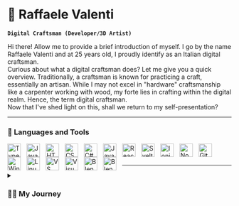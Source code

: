 # 🤙 Raffaele Valenti

**`Digital Craftsman (Developer/3D Artist)`**

Hi there! Allow me to provide a brief introduction of myself. I go by the name Raffaele Valenti and at 25 years old, I proudly identify as an Italian digital craftsman.
<br />
Curious about what a digital craftsman does? Let me give you a quick overview. Traditionally, a craftsman is known for practicing a craft, essentially an artisan. While I may not excel in "hardware" craftsmanship like a carpenter working with wood, my forte lies in crafting within the digital realm. Hence, the term digital craftsman.
<br />
Now that I've shed light on this, shall we return to my self-presentation?

---

### 🧰 Languages and Tools

<img align="left" alt="TypeScript" width="30px" style='padding-right: 10px;' src="https://cdn.jsdelivr.net/gh/devicons/devicon/icons/typescript/typescript-plain.svg">
<img align="left" alt="JavaScript" width="30px" style='padding-right: 10px;' src="https://cdn.jsdelivr.net/gh/devicons/devicon/icons/javascript/javascript-plain.svg">
<img align="left" alt="HTML 5" width="30px" style='padding-right: 10px;' src="https://cdn.jsdelivr.net/gh/devicons/devicon/icons/html5/html5-plain.svg">
<img align="left" alt="CSS 3" width="30px" style='padding-right: 10px;' src="https://cdn.jsdelivr.net/gh/devicons/devicon/icons/css3/css3-plain.svg">
<img align="left" alt="C#" width="30px" style='padding-right: 10px;' src="https://cdn.jsdelivr.net/gh/devicons/devicon/icons/csharp/csharp-plain.svg">
<img align="left" alt="Java" width="30px" style='padding-right: 10px;' src="https://cdn.jsdelivr.net/gh/devicons/devicon/icons/java/java-plain.svg">
<img align="left" alt="React" width="30px" style='padding-right: 10px;' src="https://cdn.jsdelivr.net/gh/devicons/devicon/icons/react/react-original.svg">
<img align="left" alt="Svelte" width="30px" style='padding-right: 10px;' src="https://cdn.jsdelivr.net/gh/devicons/devicon/icons/svelte/svelte-original.svg">
<img align="left" alt="Ionic" width="30px" style='padding-right: 10px;' src="https://cdn.jsdelivr.net/gh/devicons/devicon/icons/ionic/ionic-original.svg">
<img align="left" alt="NodeJS" width="30px" style='padding-right: 10px;' src="https://cdn.jsdelivr.net/gh/devicons/devicon/icons/nodejs/nodejs-original.svg">
<img align="left" alt="Git" width="30px" style='padding-right: 10px;' src="https://cdn.jsdelivr.net/gh/devicons/devicon/icons/git/git-plain.svg">
<img align="left" alt="Windows" width="30px" style='padding-right: 10px;' src="https://cdn.jsdelivr.net/gh/devicons/devicon/icons/windows8/windows8-original.svg">
<img align="left" alt="Linux" width="30px" style='padding-right: 10px;' src="https://cdn.jsdelivr.net/gh/devicons/devicon/icons/linux/linux-original.svg">
<img align="left" alt="VS Code" width="30px" style='padding-right: 10px;' src="https://cdn.jsdelivr.net/gh/devicons/devicon/icons/vscode/vscode-original.svg">
<img align="left" alt="Visual Studio" width="30px" style='padding-right: 10px;' src="https://cdn.jsdelivr.net/gh/devicons/devicon/icons/visualstudio/visualstudio-plain.svg">
<img align="left" alt="Blender" width="30px" style='padding-right: 10px;' src="https://cdn.jsdelivr.net/gh/devicons/devicon/icons/unity/unity-original.svg">
<img align="left" alt="Blender" width="30px" style='padding-right: 10px;' src="https://cdn.jsdelivr.net/gh/devicons/devicon/icons/blender/blender-original.svg">

<br />
<br />

---

<details>
    <summary><h3>👨‍💻 My Journey</h3></summary>
    Technology has always held a fascination for me, and my foray into the realm of digital crafting began in my teenage years.
    <br />
    To this day, I find immense joy in video games, and at one point, I decided to delve into the world of game development. My exploration led me to the widely known game engine, <a href="https://unity.com/">Unity</a>, where I began learning the ropes of both Unity and the C# programming language primarily through insightful YouTube tutorials.
    <br />
    After grasping the fundamentals of Unity and C#, I expanded my horizons within game development, delving into artistic aspects such as 2D and 3D art. I mastered tools like <a href="https://www.gimp.org/">GIMP</a> for texture creation and <a href="https://www.blender.org/">Blender</a> for crafting intricate 3D models. Progressing further, I acquainted myself with advanced programs like <a href="https://www.adobe.com/it/products/substance3d-painter.html">Substance Painter</a> and <a href="https://www.adobe.com/it/products/substance3d-designer.html">Substance Designer</a>.
    <br />
    <br />
    Concurrently, alongside game development, I ventured into web development, starting with the basics of HTML5, CSS3, and JavaScript, later transitioning to frameworks like <a href="https://it.reactjs.org/">React</a>, <a href="https://ionicframework.com/">Ionic</a>, and snippets of <a href="https://angular.io/">Angular</a>.
    <br />
    <br />
    A few years later, my passion led me to <a href="https://www.bohemia.net/">Bohemia Interactive</a>'s game <a href="https://arma3.com/">Arma 3</a>, where I ventured into modding and gained recognition within the Italian gaming community.
    <br />
    <br />
    In October 2017, having graduated from high school, I embarked on a two-year post-diploma course to become a biomedical informatics technician. The program enriched my knowledge in practical areas like C, Java, web development, Android app development, databases, and my favorite, AR, VR, and mixed reality development. The curriculum also covered theoretical subjects such as mathematics, networking, laws and regulations (primarily for medical equipment), and software engineering. Graduating at the top of my class in mid-2019, I felt a sense of accomplishment.
    <br />
    Subsequently, until April 2021, I pursued a university degree in software engineering. Unfortunately, due to a combination of events and challenges, I made the difficult decision to discontinue my studies. However, this marked the beginning of my professional journey as I secured my first job as a software developer at <a href="https://www.fincantieri.com/it/">FINCANTIERI S.p.A.</a>, where I am still employed today.
    <br />
    <br />
    Throughout this period, I continually honed my skills and pursued self-improvement. By the end of 2022, I acquired my first 3D printer, enabling me to materialize my Blender creations in the tangible world.
</details>

